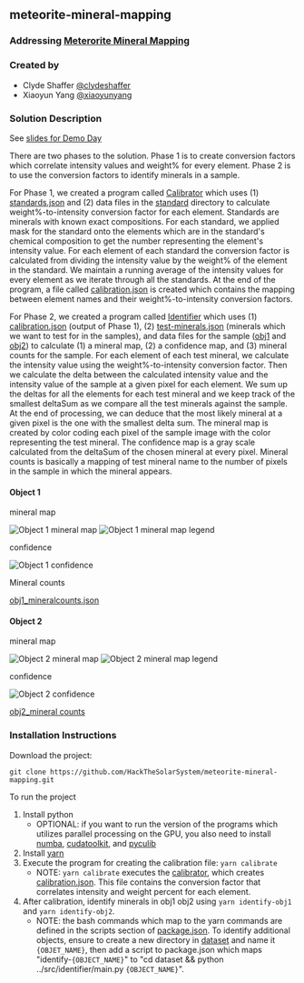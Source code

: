 ## meteorite-mineral-mapping

### Addressing [Meterorite Mineral Mapping](https://github.com/amnh/HackTheSolarSystem/wiki/Meteorite-Mineral-Mapping)

### Created by

- Clyde Shaffer [@clydeshaffer](https://github.com/clydeshaffer)
- Xiaoyun Yang [@xiaoyunyang](https://github.com/xiaoyunyang)

### Solution Description

See [slides for Demo Day](https://docs.google.com/presentation/d/1vgvUrzNKKyIVOv5fUPATqIRv6TOE3N-T2gS-2qjjIIM/edit?usp=sharing)

There are two phases to the solution. Phase 1 is to create conversion factors which correlate intensity values and weight% for every element. Phase 2 is to use the conversion factors to identify minerals in a sample.

For Phase 1, we created a program called [Calibrator](src/calibrator/main.py) which uses (1) [standards.json](dataset/standard/standards.json) and (2) data files in the [standard](dataset/standard) directory to calculate weight%-to-intensity conversion factor for each element. Standards are minerals with known exact compositions. For each standard, we applied mask for the standard onto the elements which are in the standard's chemical composition to get the number representing the element's intensity value. For each element of each standard the conversion factor is calculated from dividing the intensity value by the weight% of the element in the standard. We maintain a running average of the intensity values for every element as we iterate through all the standards. At the end of the program, a file called [calibration.json](dataset/calibration.json) is created which contains the mapping between element names and their weight%-to-intensity conversion factors.

For Phase 2, we created a program called [Identifier](src/identifier/main.py) which uses (1) [calibration.json](dataset/calibration.json) (output of Phase 1), (2) [test-minerals.json](dataset/test-minerals.json) (minerals which we want to test for in the samples), and data files for the sample ([obj1](dataset/obj1) and [obj2](dataset/obj2)) to calculate (1) a mineral map, (2) a confidence map, and (3) mineral counts for the sample. For each element of each test mineral, we calculate the intensity value using the weight%-to-intensity conversion factor. Then we calculate the delta between the calculated intensity value and the intensity value of the sample at a given pixel for each element. We sum up the deltas for all the elements for each test mineral and we keep track of the smallest deltaSum as we compare all the test minerals against the sample. At the end of processing, we can deduce that the most likely mineral at a given pixel is the one with the smallest delta sum. The mineral map is created by color coding each pixel of the sample image with the color representing the test mineral. The confidence map is a gray scale calculated from the deltaSum of the chosen mineral at every pixel. Mineral counts is basically a mapping of test mineral name to the number of pixels in the sample in which the mineral appears.

#### Object 1

mineral map

![Object 1 mineral map](dataset/obj1_mineralmap.gif)
![Object 1 mineral map legend](dataset/obj1_legend.gif)

confidence

![Object 1 confidence](dataset/obj1_confidence.jpg)

Mineral counts

[obj1_mineralcounts.json](dataset/obj1_mineralcounts.json)

#### Object 2

mineral map

![Object 2 mineral map](dataset/obj2_mineralmap.gif)
![Object 2 mineral map legend](dataset/obj2_legend.gif)

confidence

![Object 2 confidence](dataset/obj2_confidence.jpg)

[obj2_mineral counts](dataset/obj2_mineralcounts.json)

### Installation Instructions

Download the project:

```
git clone https://github.com/HackTheSolarSystem/meteorite-mineral-mapping.git
```

To run the project

1. Install python
    - OPTIONAL: if you want to run the version of the programs which utilizes parallel processing on the GPU, you also need to install [numba](https://pypi.org/project/numba/), [cudatoolkit](https://developer.nvidia.com/cuda-toolkit), and [pyculib](https://github.com/numba/pyculib/blob/master/docs/quickstart.md)
2. Install [yarn](https://www.google.com/search?q=yarn+install&oq=yarn+install&aqs=chrome..69i57j0l5.1257j0j7&sourceid=chrome&ie=UTF-8)
3. Execute the program for creating the calibration file: `yarn calibrate`
    - NOTE: `yarn calibrate` executes the [calibrator](/src/calibrator/main.py), which creates [calibration.json](/dataset/calibration.json). This file contains the conversion factor that correlates intensity and weight percent for each element.
4. After calibration, identify minerals in obj1 obj2 using `yarn identify-obj1` and `yarn identify-obj2`.
    - NOTE: the bash commands which map to the yarn commands are defined in the scripts section of [package.json](package.json). To identify additional objects, ensure to create a new directory in [dataset](/dataset) and name it `{OBJET_NAME}`, then add a script to package.json which maps "identify-`{OBJECT_NAME}`" to "cd dataset && python ../src/identifier/main.py `{OBJECT_NAME}`".